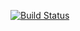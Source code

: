 [![Build Status](https://dev.azure.com/AbhaySYadav/azureDemo/_apis/build/status/Abhay93.azure-demo-app?branchName=main)](https://dev.azure.com/AbhaySYadav/azureDemo/_build/latest?definitionId=3&branchName=main)
